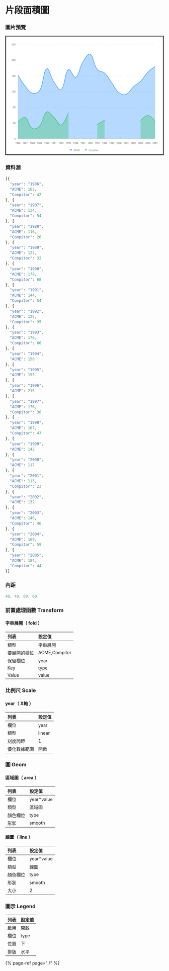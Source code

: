 # 片段面積圖

### 圖片預覽

![&#x25B2;  &#x7247;&#x6BB5;&#x9762;&#x7A4D;&#x5716;](../../.gitbook/assets/pian-duan-mian-ji-tu.png)

### 資料源

```javascript
[{
  "year": "1986",
  "ACME": 162,
  "Compitor": 42
}, {
  "year": "1987",
  "ACME": 134,
  "Compitor": 54
}, {
  "year": "1988",
  "ACME": 116,
  "Compitor": 26
}, {
  "year": "1989",
  "ACME": 122,
  "Compitor": 32
}, {
  "year": "1990",
  "ACME": 178,
  "Compitor": 68
}, {
  "year": "1991",
  "ACME": 144,
  "Compitor": 54
}, {
  "year": "1992",
  "ACME": 125,
  "Compitor": 35
}, {
  "year": "1993",
  "ACME": 176,
  "Compitor": 66
}, {
  "year": "1994",
  "ACME": 156
}, {
  "year": "1995",
  "ACME": 195
}, {
  "year": "1996",
  "ACME": 215
}, {
  "year": "1997",
  "ACME": 176,
  "Compitor": 36
}, {
  "year": "1998",
  "ACME": 167,
  "Compitor": 47
}, {
  "year": "1999",
  "ACME": 142
}, {
  "year": "2000",
  "ACME": 117
}, {
  "year": "2001",
  "ACME": 113,
  "Compitor": 23
}, {
  "year": "2002",
  "ACME": 132
}, {
  "year": "2003",
  "ACME": 146,
  "Compitor": 46
}, {
  "year": "2004",
  "ACME": 169,
  "Compitor": 59
}, {
  "year": "2005",
  "ACME": 184,
  "Compitor": 44
}]
```



### 內距

```javascript
40, 40, 80, 60
```



### 前置處理函數 Transform

#### 字串展開（ fold ）

| 列表 | 設定值 |
| :--- | :--- |
| 類型 | 字串展開 |
| 要展開的欄位 | ACME,Compitor |
| 保留欄位 | year |
| Key | type |
| Value | value |



### 比例尺 Scale

#### year（ X軸 ）

| 列表 | 設定值 |
| :--- | :--- |
| 欄位 | year |
| 類型 | linear |
| 刻度間距 | 1 |
| 優化數據範圍 | 開啟 |



### 圖 Geom

#### 區域圖（ area ）

| 列表 | 設定值 |
| :--- | :--- |
| 欄位 | year\*value |
| 類型 | 區域圖 |
| 顏色欄位 | type |
| 形狀 | smooth |

#### 線圖（ line ）

| 列表 | 設定值 |
| :--- | :--- |
| 欄位 | year\*value |
| 類型 | 線圖 |
| 顏色欄位 | type |
| 形狀 | smooth |
| 大小 | 2 |



### 圖示 Legend

| 列表 | 設定值 |
| :--- | :--- |
| 啟用 | 開啟 |
| 欄位 | type |
| 位置 | 下 |
| 排版 | 水平 |



{% page-ref page="./" %}

